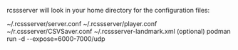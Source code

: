 rcssserver will look in your home directory for the configuration files:

~/.rcssserver/server.conf
~/.rcssserver/player.conf
~/r.cssserver/CSVSaver.conf
~/.rcssserver-landmark.xml (optional)
podman run -d --expose=6000-7000/udp 
